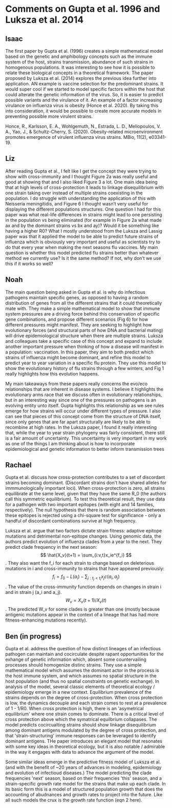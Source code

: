 # Comments on Gupta et al. 1996 and Luksza et al. 2014

## Isaac
The first paper by Gupta et al. (1996) creates a simple mathematical model based on the genetic and amphibology concepts such as the immune system of the host, strains transmission, abundance of such strains in homogenous populations. It was interesting to see how it is possible to relate these biological concepts in a theoretical framework. The paper proposed by Luksza et al. (2014) explores the previous idea further into application. AN example is vaccine selection for the predominant strains. It would super cool if we started to model specific factors within the host that could alterate the genetic information of the virus. So, it is easier to predict possible variants and the virulance of it. An example of a factor increasing virulance on influenza virus is obesity (Honce et al. 2020). By taking this into consideration, it would be possible to create more accurate models in preventing possible more virulent strains.

Honce, R., Karlsson, E. A., Wohlgemuth, N., Estrada, L. D., Meliopoulos, V. A., Yao, J., & Schultz-Cherry, S. (2020). Obesity-related microenvironment promotes emergence of virulent influenza virus strains. MBio, 11(2), e03341-19.

## Liz
After reading Gupta et al., I felt like I get the concept they were trying to show with cross-immunity and I thought Figure 2a was really useful and good at showing that and I also liked Figure 3 a lot. One main idea being that at high levels of cross-protection it leads to linkage disequilibrium with one strain taking over instead of multiple strains coexisting in the population. I do struggle with understanding the application of this with Neisseria meningitidis, and Figure 6 I thought wasn’t very useful for displaying the different populations structures. One question I had for this paper was what real-life differences in strains might lead to one persisting in the population vs being eliminated (for example in Figure 2a what made ax and by the dominant strains vs bx and ay)? Would it be something like having a higher R0?
What I mostly understood from the Luksza and Lassig paper was that it applied the model to be able to predict future strains of influenza which is obviously very important and useful as scientists try to do that every year when making the next seasons flu vaccines. My main question is whether this model predicted flu strains better than whatever method we currently use? Is it the same method? If not, why don’t we use this if it works so well?

## Noah

The main question being asked in Gupta et al. is why do infectious pathogens maintain specific genes, as opposed to having a random distribution of genes from all the different strains that it could theoretically mate with.
They make a simple mathematical model to show that immune system pressures are a driving force behind this conservation of specific gene combinations, and propose different scenarios (Fig 6) for how different pressures might manifest.
They are seeking to highlight how evolutionary forces (and structural parts of how DNA and bacterial mating) will drive epidemiological structure when there are multiple strains.
Luksza and colleagues take a specific case of this concept and expand to include another important pressure when thinking of how a disease will manifest in a population: vaccination.
In this paper, they aim to both predict which strains of influenza might become dominant, and refine this model to predict year to year variation in a specific flu protein.
They use this model to show the evolutionary history of flu strains through a few winters, and Fig 1 really highlights how this evolution happens.

My main takeaways from these papers really concerns the evo/eco relationships that are inherent in disease systems.
I believe it highlights the evolutionary arms race that we discuss often in evolutionary relationships, but in an interesting way since one of the pressures on pathogens is an evolving entity unto itself.
Gupta highlights this relationship as we see rules emerge for how strains will occur under different types of pressure.
I also can see that pieces of this concept come from the structure of DNA itself, since only genes that are far apart structurally are likely to be able to recombine at high rates.
In the Luksza paper, I found it really interesting that, while the year to year strain phylogeny was fairly consistent, there still is a fair amount of uncertainty.
This uncertainty is very important in my work as one of the things I am thinking about is how to incorporate epidemiological and genetic information to better inform transmission trees

## Rachael 
Gupta et al. discuss how cross-protection contributes to a set of discordant strains becoming dominant. (Discordant strains don't have shared alleles for immmunologically important loci). When cross-protection is zero, all strains equilibrate at the same level, given that they have the same R_0 (the authors call this symmetric equilibrium). To test this theoretical result, they use data for a pathogen with two important epitopes (with eight and 14 families, respectively). The null hypothesis that there is random association between these epitopes is rejected using a chi-square test for significance - only a handful of discordant combinations survive at high frequency.

Luksza et al. argue that two factors dictate strain fitness: adaptive epitope mutations and detrimental non-epitope changes. Using genomic data, the authors predict evolution of influenza clades from a year to the next. They predict clade frequency in the next season: $$ \hat{X_v}(t+1) = \sum_{i:v,t}x_ie^{f_i} $$.
They also want the f_i for each strain to change based on deleterious mutations in i and cross-immunity to strains that have appeared previously: $$f_i = f_0 - L(a_i) - \sum_{j:t_j<t_i}x_jc(a_i,a_j)$$.
The value of the cross-immunity function depends on changes in strain i and in strain j (a_i and a_j).
$$ W_v = X_v(t+1)/X_v(t) $$. The predicted W_v for some clades is greater than one (mostly because antigenic mutations appear in the context of a lineage that has had more fitness-enhancing mutations recently).

## Ben (in progress)
Gupta et al. address the question of how distinct lineages of an infectious pathogen can maintain and cocirculate despite rapant opportunities for the exhange of genetic information which, absent some countervailing processes should homogenize distinc strains. They use a simple mathematical model which assumes the dominant actor in the process is the host immune system, and which assumes no spatial structure in the host population (and thus no spatial constraints on genetic exchange). In analysis of the model, several classic elements of theoretical ecology / epidemiology emerge in a new context. Equilibrium prevalence of the strains depends on the degree of cross-protection. When cross protection is low, the dynamics decouple and each strain comes to rest at a prevalence of 1 - 1/R0. When cross protection is high, there is an 'asymetrical equilibrium' where one strain comes to dominate. There is a critical level of cross protection above which the symatrical equilbrium collapases. The model predicts cocircualting strains should show linkage disequilibrium among dominant antigens modulated by the degree of cross protection, and that 'strain-structuring' immune responses can be leveraged to identify dominant antigens. THe paper introduces an elegant model that resonates with some key ideas in theoretical ecology, but it is also notable / admirable in the way it engages with data to advance the argument of the model.

Some similar ideas emerge in the predictive fitness model of Luksza et al. (and with the benefit of ~20 years of advances in modeling, epidemiology and evolution of infectioud diseases.) The model predicting the clade frequencies 'next' season, based on their frequencies 'this' season, and a strain-specific growth rate model for the strains that make up each clade. In its basic form this is a model of structured population growth that does the accounting of abudnances and growth rates to project into the future. Like all such models the crux is the growth rate function (eqn 2 here). 





